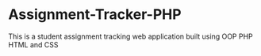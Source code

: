 # Assignment-Tracker-PHP
This is a student assignment tracking web application built using OOP PHP HTML and CSS
